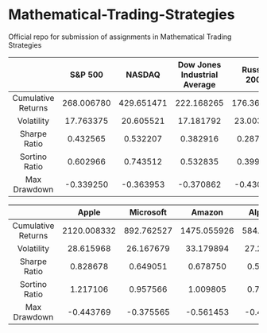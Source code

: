 # Mathematical-Trading-Strategies
Official repo for submission of assignments in Mathematical Trading Strategies

||   S&P 500  | NASDAQ     | Dow Jones Industrial Average | Russell 2000 | FTSE 100  |
| :---: | :---: | :---: | :---: | :---: | :---: |
|Cumulative Returns | 268.006780 | 429.651471 |  222.168265   | 176.361515   | 43.094020 |
|Volatility         |  17.763375 |  20.605521 |  17.181792    | 23.003179    | 16.251517 | 
|Sharpe Ratio       |   0.432565 |   0.532207 |  0.382916     | 0.287110     | 0.019149  |
|Sortino Ratio      |   0.602966 |   0.743512 |  0.532835     | 0.399123     | 0.026355  |
|Max Drawdown       |  -0.339250 |  -0.363953 |  -0.370862    |  -0.430613   | -0.366055 | 

||Apple |  Microsoft |  Amazon | Alphabet |  Tesla |
| :---: | :---: | :---: | :---: | :---: | :---: |
Cumulative Returns | 2120.008332 | 892.762527  |1475.055926 | 584.372779  | 10216.657484 |
Volatility         |   28.615968 |  26.167679  |  33.179894 |  27.297627  | 57.380700    |
Sharpe Ratio       |    0.828678 |   0.649051  |   0.678750 |   0.530204  | 0.851707     |
Sortino Ratio      |    1.217106 |   0.957566  |   1.009805 |   0.782077  | 1.295255     |
Max Drawdown       |   -0.443769 |  -0.375565  |  -0.561453 |  -0.443201  | -0.736322    |
